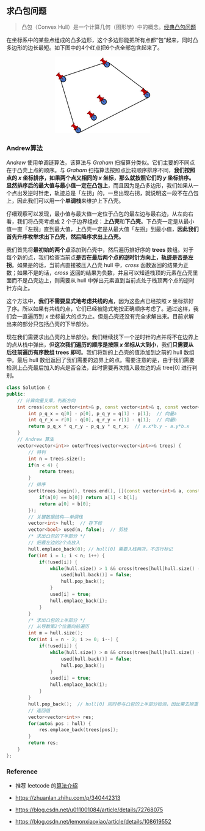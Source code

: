 ## 求凸包问题

> 凸包（Convex Hull）是一个计算几何（图形学）中的概念。[经典凸包问题](https://leetcode.cn/problems/erect-the-fence/)
>

在坐标系中的某些点组成的凸多边形，这个多边形能把所有点都“包”起来，同时凸多边形的边长最短。如下图中的4个红点把6个点全部包含起来了。

<div align="center"><img src="images/凸包.jpg" height=200></div>

### Andrew算法

$Andrew$ 使用单调链算法，该算法与 $Graham$ 扫描算分类似。它们主要的不同点在于凸壳上点的顺序。与  $Graham$ 扫描算法按照点比较顺序排序不同，**我们按照点的 $x$ 坐标排序，如果两个点又相同的 $x$ 坐标，那么就按照它们的 $y$ 坐标排序。**显然排序后的**最大值与最小值一定在凸包上**，而且因为是凸多边形，我们如果从一个点出发逆时针走，轨迹总是「左拐」的，一旦出现右拐，就说明这一段不在凸包上，因此我们可以用一个**单调栈**来维护上下凸壳。

仔细观察可以发现，最小值与最大值一定位于凸包的最左边与最右边，从左向右看，我们将凸壳考虑成 $2$ 个子边界组成：**上凸壳**和**下凸壳**。下凸壳一定是从最小值一直「左拐」直到最大值，上凸壳一定是从最大值「左拐」到最小值，**因此我们首先升序枚举求出下凸壳，然后降序求出上凸壳。**

我们首先将**最初始的两个点**添加到凸壳中，然后遍历排好序的 **trees** 数组。对于每个新的点，我们检查当前点**是否在最后两个点的逆时针方向上，轨迹是否是左拐**。如果是的话，当前点直接被压入凸壳 hull 中，$cross$ 函数返回的结果为正数；如果不是的话，$cross$ 返回的结果为负数，并且可以知道栈顶的元素在凸壳里面而不是凸壳边上，则需要从 hull 中弹出元素直到当前点处于栈顶两个点的逆时针方向上。

这个方法中，**我们不需要显式地考虑共线的点**，因为这些点已经按照 $x$ 坐标排好了序。所以如果有共线的点，它们已经被隐式地按正确顺序考虑了。通过这样，我们会一直遍历到 $x$ 坐标最大的点为止。但是凸壳还没有完全求解出来。目前求解出来的部分只包括凸壳的下半部分。

现在我们需要求出凸壳的上半部分。我们继续找下一个逆时针的点并将不在边界上的点从栈中弹出，但**这次我们遍历的顺序是按照 $x$ 坐标从大到小**，我们**只需要从后往前遍历有序数组 trees 即可**。我们将新的上凸壳的值添加到之前的 hull 数组中。最后 hull 数组返回了我们需要的边界上的点。需要注意的是，由于我们需要检测上凸壳最后加入的点是否合法，此时需要再次插入最左边的点 tree[0] 进行判别。

```C++
class Solution {
public:
    // 计算向量叉乘，判断方向
    int cross(const vector<int>& p, const vector<int>& q, const vector<int>& r) {
        int p_q_x = q[0] - p[0], p_q_y = q[1] - p[1];  // 向量a
        int q_r_x = r[0] - q[0], q_r_y = r[1] - q[1];  // 向量b
        return p_q_x * q_r_y - p_q_y * q_r_x;  // a.x*b.y - a.y*b.x
    }
    // Andrew 算法
    vector<vector<int>> outerTrees(vector<vector<int>>& trees) {
        // 特判
        int n = trees.size();
        if(n < 4) {
            return trees;
        }
        // 排序
        sort(trees.begin(), trees.end(), [](const vector<int>& a, const vector<int>& b) ->bool {
            if(a[0] == b[0]) return a[1] < b[1];
            return a[0] < b[0];
        });
        // 关键数据结构——单调栈
        vector<int> hull;  // 存下标
        vector<bool> used(n, false);  // 剪枝
        /* 求出凸包的下半部分 */
        // 把最左边的2个点放入
        hull.emplace_back(0); // hull[0] 需要入栈两次，不进行标记
        for(int i = 1; i < n; i++) {
            if(!used[i]) {
                while(hull.size() > 1 && cross(trees[hull[hull.size() - 2]], trees[hull.back()], trees[i]) < 0) {
                    used[hull.back()] = false;
                    hull.pop_back();
                }
                used[i] = true;
                hull.emplace_back(i);
            }
        }
        /* 求出凸包的上半部分 */
        // 从导数第2个位置向前遍历
        int m = hull.size();
        for(int i = n - 2; i >= 0; i--) {
            if(!used[i]) {
                while(hull.size() > m && cross(trees[hull[hull.size() - 2]], trees[hull.back()], trees[i]) < 0) {
                    used[hull.back()] = false;
                    hull.pop_back();
                }
                used[i] = true;
                hull.emplace_back(i);
            }
        }
        hull.pop_back();  // hull[0] 同时参与凸包的上半部分检测，因此需去掉重复的 hull[0]
        // 返回值
        vector<vector<int>> res;
        for(auto& pos : hull) {
            res.emplace_back(trees[pos]);
        }
        return res;
    }
};
```

### Reference

- 推荐 leetcode 的[算法介绍](https://leetcode.cn/problems/erect-the-fence/solution/an-zhuang-zha-lan-by-leetcode-solution-75s3/)

- https://zhuanlan.zhihu.com/p/340442313

- https://blog.csdn.net/u011001084/article/details/72768075
- https://blog.csdn.net/lemonxiaoxiao/article/details/108619552

